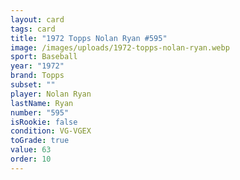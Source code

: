 ```yaml
---
layout: card
tags: card
title: "1972 Topps Nolan Ryan #595"
image: /images/uploads/1972-topps-nolan-ryan.webp
sport: Baseball
year: "1972"
brand: Topps
subset: ""
player: Nolan Ryan
lastName: Ryan
number: "595"
isRookie: false
condition: VG-VGEX
toGrade: true
value: 63
order: 10
---
```

